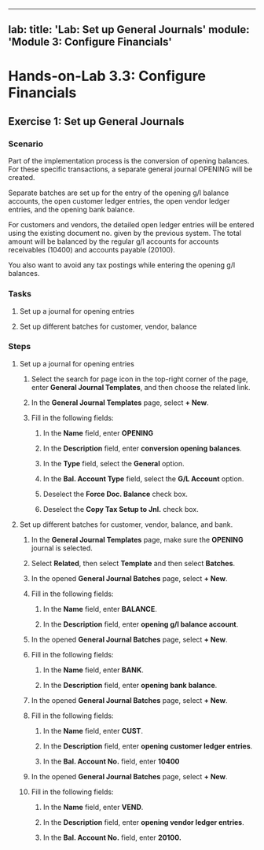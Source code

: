 
---
lab:
    title: 'Lab: Set up General Journals'
    module: 'Module 3: Configure Financials'
---

Hands-on-Lab 3.3: Configure Financials
==========================================

Exercise 1: Set up General Journals
-----------------------------------

### Scenario

Part of the implementation process is the conversion of opening balances. For
these specific transactions, a separate general journal OPENING will be created.

Separate batches are set up for the entry of the opening g/l balance accounts,
the open customer ledger entries, the open vendor ledger entries, and the
opening bank balance.

For customers and vendors, the detailed open ledger entries will be entered
using the existing document no. given by the previous system. The total amount
will be balanced by the regular g/l accounts for accounts receivables (10400)
and accounts payable (20100).

You also want to avoid any tax postings while entering the opening g/l balances.

### Tasks

1.  Set up a journal for opening entries

2.  Set up different batches for customer, vendor, balance

### Steps

1.  Set up a journal for opening entries

    1.  Select the search for page icon in the top-right corner of the page,
        enter **General Journal Templates**, and then choose the related link.

    2.  In the **General Journal Templates** page, select **+ New**.

    3.  Fill in the following fields:

        1.  In the **Name** field, enter **OPENING**

        2.  In the **Description** field, enter **conversion opening balances**.

        3.  In the **Type** field, select the **General** option.

        4.  In the **Bal. Account Type** field, select the **G/L Account**
            option.

        5.  Deselect the **Force Doc. Balance** check box.

        6.  Deselect the **Copy Tax Setup to Jnl.** check box.

2.  Set up different batches for customer, vendor, balance, and bank.

    1.  In the **General Journal Templates** page, make sure the **OPENING**
        journal is selected.

    2.  Select **Related**, then select **Template** and then select
        **Batches**.

    3.  In the opened **General Journal Batches** page, select **+ New**.

    4.  Fill in the following fields:

        1.  In the **Name** field, enter **BALANCE**.

        2.  In the **Description** field, enter **opening g/l balance account**.

    5.  In the opened **General Journal Batches** page, select **+ New**.

    6.  Fill in the following fields:

        1.  In the **Name** field, enter **BANK**.

        2.  In the **Description** field, enter **opening bank balance**.

    7.  In the opened **General Journal Batches** page, select **+ New**.

    8.  Fill in the following fields:

        1.  In the **Name** field, enter **CUST**.

        2.  In the **Description** field, enter **opening customer ledger
            entries**.

        3.  In the **Bal. Account No.** field, enter **10400**

    9.  In the opened **General Journal Batches** page, select **+ New**.

    10. Fill in the following fields:

        1.  In the **Name** field, enter **VEND**.

        2.  In the **Description** field, enter **opening vendor ledger
            entries**.

        3.  In the **Bal. Account No.** field, enter **20100.**

